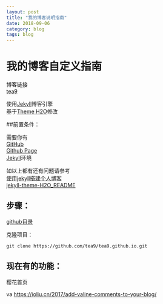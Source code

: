 ```yaml
---
layout: post
title: "我的博客说明指南"
date: 2018-09-06
category: blog
tags: blog
---
```


# 我的博客自定义指南

博客链接  
[tea9](https://tea9.xyz/)  

使用[Jekyll](//jekyllrb.com)博客引擎  
基于[Theme H2O](https://github.com/kaeyleo/jekyll-theme-H2O)修改  


##前置条件：  

需要你有  
[GitHub](http://www.github.com/)  
[Github Page](https://pages.github.com/)  
[Jekyll](https://jekyllrb.com/)环境  

如以上都有还有问题请参考  
[使用jekyll搭建个人博客](https://tea9.xyz/2018/05/28/create_jekyll_blog1.html)  
[jekyll-theme-H2O_README](https://github.com/kaeyleo/jekyll-theme-H2O/blob/master/README.md)  

## 步骤：  

[github目录](https://github.com/tea9/tea9.github.io)

克隆项目：  

	git clone https://github.com/tea9/tea9.github.io.git






## 现在有的功能：

樱花首页

va
https://ioliu.cn/2017/add-valine-comments-to-your-blog/
